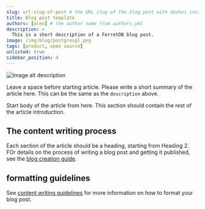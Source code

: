 ```yaml
---
slug: url-slug-of-post # the URL slug of the blog post with dashes instead of spaces
title: Blog post template
authors: [alex] # the author name from authors.yml
description: >
  This is a short description of a FerretDB blog post.
image: /img/blog/postgresql.png
tags: [product, open source]
unlisted: true
sidebar_position: 4
---
```


![Image alt description](/img/blog/postgresql.png) <!--Please add the path for the image banner (i.e. /img/blog/banner-image.png).-->

Leave a space before starting article.
Please write a short summary of the article here.
This can be the same as the `description` above.

<!--truncate-->

Start body of the article from here.
This section should contain the rest of the article introduction.

## The content writing process

Each section of the article should be a heading, starting from Heading 2.
FOr details on the process of writing a blog post and getting it published, see the [blog creation guide](content-process.md).

## formatting guidelines

See [content writing guidelines](writing-guide.md) for more information on how to format your blog post.
